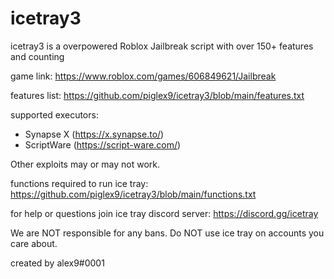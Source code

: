 # icetray3

icetray3 is a overpowered Roblox Jailbreak script with over 150+ features and counting

game link: https://www.roblox.com/games/606849621/Jailbreak

features list: https://github.com/piglex9/icetray3/blob/main/features.txt

supported executors:
   - Synapse X (https://x.synapse.to/)
   - ScriptWare (https://script-ware.com/)
   
Other exploits may or may not work.

functions required to run ice tray: https://github.com/piglex9/icetray3/blob/main/functions.txt

for help or questions join ice tray discord server: https://discord.gg/icetray

We are NOT responsible for any bans. Do NOT use ice tray on accounts you care about.

created by alex9#0001
